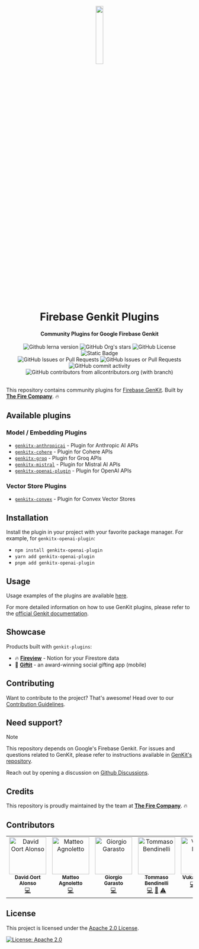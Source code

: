 <p align="center">
  <img src="https://github.com/TheFireCo/genkit-plugins/assets/109159237/ff3aa70e-9b1d-4085-8c25-28a6b1d04a20" width="20%">
</p>
<h1 align="center">
   Firebase Genkit Plugins
</h1>

<h4 align="center">Community Plugins for Google Firebase Genkit</h4>

<div align="center">
   <img alt="Github lerna version" src="https://img.shields.io/github/lerna-json/v/TheFireCo/genkit-plugins?label=version">
   <img alt="GitHub Org's stars" src="https://img.shields.io/github/stars/TheFireCo?style=social">
   <img alt="GitHub License" src="https://img.shields.io/github/license/TheFireCo/genkit-plugins">
   <img alt="Static Badge" src="https://img.shields.io/badge/yes-a?label=maintained">
</div>

<div align="center">
   <img alt="GitHub Issues or Pull Requests" src="https://img.shields.io/github/issues/TheFireCo/genkit-plugins?color=blue">
   <img alt="GitHub Issues or Pull Requests" src="https://img.shields.io/github/issues-pr/TheFireCo/genkit-plugins?color=blue">
   <img alt="GitHub commit activity" src="https://img.shields.io/github/commit-activity/m/TheFireCo/genkit-plugins">
   <img alt="GitHub contributors from allcontributors.org (with branch)" src="https://img.shields.io/github/all-contributors/TheFireCo/genkit-plugins/main"/>
</div>

</br>

This repository contains community plugins for
[Firebase GenKit](https://github.com/firebase/genkit). Built by [**The Fire Company**](https://github.com/TheFireCo). 🔥

## Available plugins

### Model / Embedding Plugins

- [`genkitx-anthropicai`](plugins/anthropic/README.md) - Plugin for Anthropic AI APIs
- [`genkitx-cohere`](plugins/cohere/README.md) - Plugin for Cohere APIs
- [`genkitx-groq`](plugins/groq/README.md) - Plugin for Groq APIs
- [`genkitx-mistral`](plugins/mistral/README.md) - Plugin for Mistral AI APIs
- [`genkitx-openai-plugin`](plugins/openai/README.md) - Plugin for OpenAI APIs

### Vector Store Plugins

- [`genkitx-convex`](plugins/convex/README.md) - Plugin for Convex Vector Stores

## Installation

Install the plugin in your project with your favorite package manager. For example, for `genkitx-openai-plugin`:

- `npm install genkitx-openai-plugin`
- `yarn add genkitx-openai-plugin`
- `pnpm add genkitx-openai-plugin`

## Usage

Usage examples of the plugins are available [here](https://github.com/TheFireCo/genkit-plugins/blob/main/examples/README.md).

For more detailed information on how to use GenKit plugins, please refer to the [official Genkit documentation](https://firebase.google.com/docs/genkit/get-started).

## Showcase

Products built with `genkit-plugins`:

- 🔥 **[Fireview](https://fireview.dev)** - Notion for your Firestore data
- 🎁 **[Giftit](https://giftit.social)** - an award-winning social gifting app (mobile)

## Contributing

Want to contribute to the project? That's awesome! Head over to our [Contribution Guidelines](https://github.com/TheFireCo/genkit-plugins/blob/main/CONTRIBUTING.md).

## Need support?

> [!NOTE]  
> This repository depends on Google's Firebase Genkit. For issues and questions related to GenKit, please refer to instructions available in [GenKit's repository](https://github.com/firebase/genkit).

Reach out by opening a discussion on [Github Discussions](https://github.com/TheFireCo/genkit-plugins/discussions).

## Credits

This repository is proudly maintained by the team at [**The Fire Company**](https://github.com/TheFireCo). 🔥

## Contributors

<!-- ALL-CONTRIBUTORS-LIST:START - Do not remove or modify this section -->
<!-- prettier-ignore-start -->
<!-- markdownlint-disable -->
<table>
  <tbody>
    <tr>
      <td align="center" valign="top" width="14.28%"><a href="http://david-alonso.com"><img src="https://avatars.githubusercontent.com/u/21220927?v=4?s=100" width="100px;" alt="David Oort Alonso"/><br /><sub><b>David Oort Alonso</b></sub></a><br /><a href="#code-davidoort" title="Code">💻</a></td>
      <td align="center" valign="top" width="14.28%"><a href="https://epmatt.com"><img src="https://avatars.githubusercontent.com/u/30753195?v=4?s=100" width="100px;" alt="Matteo Agnoletto"/><br /><sub><b>Matteo Agnoletto</b></sub></a><br /><a href="#code-EPMatt" title="Code">💻</a></td>
      <td align="center" valign="top" width="14.28%"><a href="https://giorgio.garasto.me"><img src="https://avatars.githubusercontent.com/u/28671340?v=4?s=100" width="100px;" alt="Giorgio Garasto"/><br /><sub><b>Giorgio Garasto</b></sub></a><br /><a href="#code-Dabolus" title="Code">💻</a></td>
      <td align="center" valign="top" width="14.28%"><a href="https://github.com/TommasoBendinelli"><img src="https://avatars.githubusercontent.com/u/43389342?v=4?s=100" width="100px;" alt="Tommaso Bendinelli"/><br /><sub><b>Tommaso Bendinelli</b></sub></a><br /><a href="#code-TommasoBendinelli" title="Code">💻</a> <a href="#doc-TommasoBendinelli" title="Documentation">📖</a> <a href="#test-TommasoBendinelli" title="Tests">⚠️</a></td>
      <td align="center" valign="top" width="14.28%"><a href="https://github.com/vulus98"><img src="https://avatars.githubusercontent.com/u/62475050?v=4?s=100" width="100px;" alt="Vukasin Bozic"/><br /><sub><b>Vukasin Bozic</b></sub></a><br /><a href="#code-vulus98" title="Code">💻</a> <a href="#doc-vulus98" title="Documentation">📖</a> <a href="#test-vulus98" title="Tests">⚠️</a></td>
    </tr>
  </tbody>
</table>

<!-- markdownlint-restore -->
<!-- prettier-ignore-end -->

<!-- ALL-CONTRIBUTORS-LIST:END -->

## License

This project is licensed under the [Apache 2.0 License](https://github.com/TheFireCo/genkit-plugins/blob/main/LICENSE).

[![License: Apache 2.0](https://img.shields.io/badge/License-Apache%202%2E0-lightgrey.svg)](https://github.com/TheFireCo/genkit-plugins/blob/main/LICENSE)

